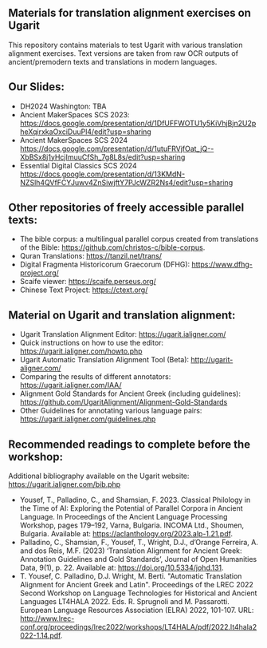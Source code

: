 ## Materials for translation alignment exercises on Ugarit 
This repository contains materials to test Ugarit with various translation alignment exercises. Text versions are taken from raw OCR outputs of ancient/premodern texts and translations in modern languages. 

## Our Slides: 
* DH2024 Washington: TBA 
* Ancient MakerSpaces SCS 2023: https://docs.google.com/presentation/d/1DfUFFWOTU1y5KiVhjBjn2U2pheXqirxkaOxciDuuPl4/edit?usp=sharing
* Ancient MakerSpaces SCS 2024 https://docs.google.com/presentation/d/1utuFRVjfOat_jQ--XbBSx8j1yHcjImuuCfSh_7g8L8s/edit?usp=sharing
* Essential Digital Classics SCS 2024 https://docs.google.com/presentation/d/13KMdN-NZSlh4QVfFCYJuwv4ZnSiwjftY7PJcWZR2Ns4/edit?usp=sharing 

## Other repositories of freely accessible parallel texts: 

* The bible corpus: a multilingual parallel corpus created from translations of the Bible: https://github.com/christos-c/bible-corpus.
* Quran Translations: https://tanzil.net/trans/
* Digital Fragmenta Historicorum Graecorum (DFHG): https://www.dfhg-project.org/
* Scaife viewer: https://scaife.perseus.org/
* Chinese Text Project: https://ctext.org/

## Material on Ugarit and translation alignment: 

* Ugarit Translation Alignment Editor: https://ugarit.ialigner.com/
* Quick instructions on how to use the editor: https://ugarit.ialigner.com/howto.php
* Ugarit Automatic Translation Alignment Tool (Beta): http://ugarit-aligner.com/
* Comparing the results of different annotators: https://ugarit.ialigner.com/IAA/ 
* Alignment Gold Standards for Ancient Greek (including guidelines): https://github.com/UgaritAlignment/Alignment-Gold-Standards
* Other Guidelines for annotating various language pairs: https://ugarit.ialigner.com/guidelines.php 

## Recommended readings to complete before the workshop: 
Additional bibliography available on the Ugarit website: https://ugarit.ialigner.com/bib.php   
* Yousef, T., Palladino, C., and Shamsian, F. 2023. Classical Philology in the Time of AI: Exploring the Potential of Parallel Corpora in Ancient Language. In Proceedings of the Ancient Language Processing Workshop, pages 179–192, Varna, Bulgaria. INCOMA Ltd., Shoumen, Bulgaria. Available at: https://aclanthology.org/2023.alp-1.21.pdf. 
* Palladino, C., Shamsian, F., Yousef, T., Wright, D.J., d’Orange Ferreira, A. and dos Reis, M.F. (2023) ‘Translation Alignment for Ancient Greek: Annotation Guidelines and Gold Standards’, Journal of Open Humanities Data, 9(1), p. 22. Available at: https://doi.org/10.5334/johd.131.  
* T. Yousef, C. Palladino, D.J. Wright, M. Berti. "Automatic Translation Alignment for Ancient Greek and Latin". Proceedings of the LREC 2022 Second Workshop on Language Technologies for Historical and Ancient Languages LT4HALA 2022. Eds. R. Sprugnoli and M. Passarotti. European Language Resources Association (ELRA) 2022, 101-107. URL: http://www.lrec-conf.org/proceedings/lrec2022/workshops/LT4HALA/pdf/2022.lt4hala2022-1.14.pdf.   



